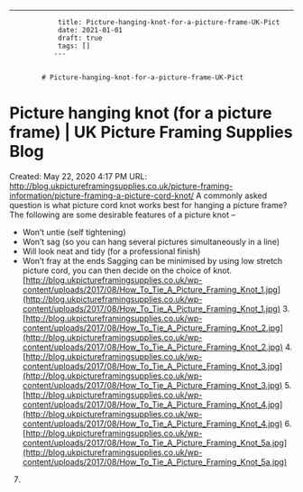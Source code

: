 ---
                title: Picture-hanging-knot-for-a-picture-frame-UK-Pict
                date: 2021-01-01    
                draft: true
                tags: []
               ---


            # Picture-hanging-knot-for-a-picture-frame-UK-Pict

# Picture hanging knot (for a picture frame) | UK Picture Framing Supplies Blog
Created: May 22, 2020 4:17 PM
URL: http://blog.ukpictureframingsupplies.co.uk/picture-framing-information/picture-framing-a-picture-cord-knot/
A commonly asked question is what picture cord knot works best for hanging a picture frame?The following are some desirable features of a picture knot –
- Won’t untie (self tightening)
- Won’t sag (so you can hang several pictures simultaneously in a line)
- Will look neat and tidy (for a professional finish)
- Won’t fray at the ends
Sagging can be minimised by using low stretch picture cord, you can then decide on the choice of knot.[http://blog.ukpictureframingsupplies.co.uk/wp-content/uploads/2017/08/How_To_Tie_A_Picture_Framing_Knot_1.jpg](http://blog.ukpictureframingsupplies.co.uk/wp-content/uploads/2017/08/How_To_Tie_A_Picture_Framing_Knot_1.jpg)
3.[http://blog.ukpictureframingsupplies.co.uk/wp-content/uploads/2017/08/How_To_Tie_A_Picture_Framing_Knot_2.jpg](http://blog.ukpictureframingsupplies.co.uk/wp-content/uploads/2017/08/How_To_Tie_A_Picture_Framing_Knot_2.jpg)
4.[http://blog.ukpictureframingsupplies.co.uk/wp-content/uploads/2017/08/How_To_Tie_A_Picture_Framing_Knot_3.jpg](http://blog.ukpictureframingsupplies.co.uk/wp-content/uploads/2017/08/How_To_Tie_A_Picture_Framing_Knot_3.jpg)
5.[http://blog.ukpictureframingsupplies.co.uk/wp-content/uploads/2017/08/How_To_Tie_A_Picture_Framing_Knot_4.jpg](http://blog.ukpictureframingsupplies.co.uk/wp-content/uploads/2017/08/How_To_Tie_A_Picture_Framing_Knot_4.jpg)
6.[http://blog.ukpictureframingsupplies.co.uk/wp-content/uploads/2017/08/How_To_Tie_A_Picture_Framing_Knot_5a.jpg](http://blog.ukpictureframingsupplies.co.uk/wp-content/uploads/2017/08/How_To_Tie_A_Picture_Framing_Knot_5a.jpg)
7.
